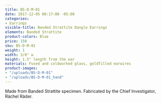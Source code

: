 ```yaml
---
title: BS-D-M-01
date: 2017-12-05 00:17:00 -05:00
categories:
- Earrings
visible-title: Banded Strattite Dangle Earrings
elements: Banded Strattite
product-colors: Blue
price: 150
sku: BS-D-M-01
weight: 1
width: 3/8" w
height: 1.5" length from the ear
materials: Fused and coldworked glass, goldfilled earwires
product-images:
- "/uploads/BS-D-M-01"
- "/uploads/BS-D-M-01_hand"
---
```


Made from Banded Strattite specimen. Fabricated by the Chief Investigator, Ráchel Räder.